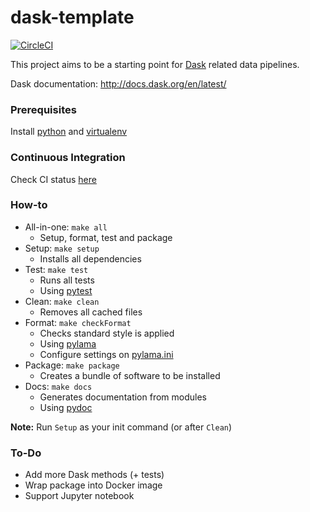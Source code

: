 # dask-template

[![CircleCI](https://circleci.com/gh/techhublisbon/dask-template.svg?style=svg)](https://circleci.com/gh/techhublisbon/dask-template)

This project aims to be a starting point for [Dask](https://dask.org/) related data pipelines.

Dask documentation: http://docs.dask.org/en/latest/

### Prerequisites

Install [python](https://www.python.org/downloads/) and [virtualenv](https://virtualenv.pypa.io/en/latest/installation/)

### Continuous Integration

Check CI status [here](https://circleci.com/gh/techhublisbon/dask-template)

### How-to
* All-in-one: ```make all```
  * Setup, format, test and package
* Setup: ```make setup```
  * Installs all dependencies
* Test: ```make test```
  * Runs all tests
  * Using [pytest](https://pypi.org/project/pytest/)
* Clean: ```make clean```
  * Removes all cached files
* Format: ```make checkFormat```
  * Checks standard style is applied
  * Using [pylama](https://pypi.org/project/pylama/)
  * Configure settings on [pylama.ini](pylama.ini)
* Package: ```make package```
  * Creates a bundle of software to be installed
* Docs: ```make docs```
  * Generates documentation from modules
  * Using [pydoc](https://docs.python.org/2/library/pydoc.html)

**Note:** Run `Setup` as your init command (or after `Clean`)

### To-Do
* Add more Dask methods (+ tests)
* Wrap package into Docker image
* Support Jupyter notebook
